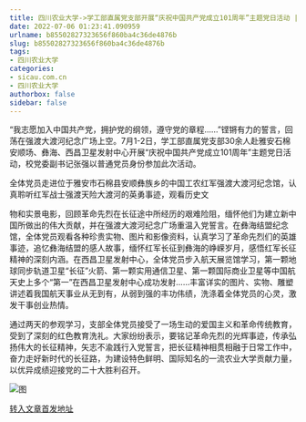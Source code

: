 ```yaml
---
title: 四川农业大学->学工部直属党支部开展“庆祝中国共产党成立101周年”主题党日活动 | sicau.com.cn
date: 2022-07-06 01:23:41.090959
urlname: b85502827323656f860ba4c36de4876b
slug: b85502827323656f860ba4c36de4876b
tags: 
- 四川农业大学
categories:
- sicau.com.cn
- 四川农业大学
authorbox: false
sidebar: false
---
```

“我志愿加入中国共产党，拥护党的纲领，遵守党的章程……”铿锵有力的誓言，回荡在强渡大渡河纪念广场上空。7月1-2日，学工部直属党支部30余人赴雅安石棉安顺场、彝海、西昌卫星发射中心开展“庆祝中国共产党成立101周年”主题党日活动，校党委副书记张强以普通党员身份参加此次活动。

全体党员走进位于雅安市石棉县安顺彝族乡的中国工农红军强渡大渡河纪念馆，认真聆听红军战士强渡天险大渡河的英勇事迹，观看历史文
<!--more-->
物和实景电影，回顾革命先烈在长征途中所经历的艰难险阻，缅怀他们为建立新中国所做出的伟大贡献，并在强渡大渡河纪念广场重温入党誓言。在彝海结盟纪念馆，全体党员观看各种珍贵实物、图片和影像资料，认真学习了革命先烈们的英雄事迹，追忆彝海结盟的感人故事，缅怀红军长征到彝海的峥嵘岁月，感悟红军长征精神的深刻内涵。在西昌卫星发射中心，全体党员步入航天展览馆学习，第一颗地球同步轨道卫星“长征”火箭、第一颗实用通信卫星、第一颗国际商业卫星等中国航天史上多个“第一”在西昌卫星发射中心成功发射……丰富详实的图片、实物、雕塑讲述着我国航天事业从无到有，从弱到强的丰功伟绩，洗涤着全体党员的心灵，激发干事创业热情。

通过两天的参观学习，支部全体党员接受了一场生动的爱国主义和革命传统教育，受到了深刻的红色教育洗礼。大家纷纷表示，要铭记革命先烈的光辉事迹，传承弘扬伟大的长征精神，矢志不渝践行入党誓言，把长征精神相贯相融于日常工作中，奋力走好新时代的长征路，为建设特色鲜明、国际知名的一流农业大学贡献力量，以优异成绩迎接党的二十大胜利召开。

![图](https://news.sicau.edu.cn/__local/9/CE/3D/3DC6724026C023C258E308B2C30_16022CB3_1596A.jpg)

[转入文章首发地址](https://news.sicau.edu.cn/info/1078/68686.htm)